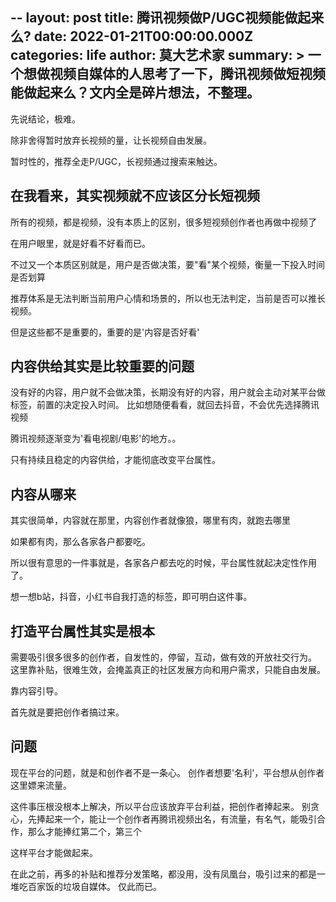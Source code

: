 --
layout: post
title: 腾讯视频做P/UGC视频能做起来么?
date:   2022-01-21T00:00:00.000Z
categories: life 
author: 莫大艺术家
summary: >
  一个想做视频自媒体的人思考了一下，腾讯视频做短视频能做起来么？文内全是碎片想法，不整理。
---

先说结论，极难。

除非舍得暂时放弃长视频的量，让长视频自由发展。

暂时性的，推荐全走P/UGC，长视频通过搜索来触达。

## 在我看来，其实视频就不应该区分长短视频

所有的视频，都是视频，没有本质上的区别，很多短视频创作者也再做中视频了

在用户眼里，就是好看不好看而已。

不过又一个本质区别就是，用户是否做决策，要"看"某个视频，衡量一下投入时间是否划算

推荐体系是无法判断当前用户心情和场景的，所以也无法判定，当前是否可以推长视频。

但是这些都不是重要的，重要的是'内容是否好看'

## 内容供给其实是比较重要的问题

没有好的内容，用户就不会做决策，长期没有好的内容，用户就会主动对某平台做标签，前置的决定投入时间。
比如想随便看看，就回去抖音，不会优先选择腾讯视频

腾讯视频逐渐变为'看电视剧/电影'的地方。。

只有持续且稳定的内容供给，才能彻底改变平台属性。

## 内容从哪来

其实很简单，内容就在那里，内容创作者就像狼，哪里有肉，就跑去哪里

如果都有肉，那么各家各户都要吃。

所以很有意思的一件事就是，各家各户都去吃的时候，平台属性就起决定性作用了。

想一想b站，抖音，小红书自我打造的标签，即可明白这件事。

## 打造平台属性其实是根本

需要吸引很多很多的创作者，自发性的，停留，互动，做有效的开放社交行为。
这里靠补贴，很难生效，会掩盖真正的社区发展方向和用户需求，只能自由发展。

靠内容引导。

首先就是要把创作者搞过来。

## 问题

现在平台的问题，就是和创作者不是一条心。
创作者想要'名利'，平台想从创作者这里嫖来流量。

这件事压根没根本上解决，所以平台应该放弃平台利益，把创作者捧起来。
别贪心，先捧起来一个，能让一个创作者再腾讯视频出名，有流量，有名气，能吸引合作，那么才能捧红第二个，第三个

这样平台才能做起来。

在此之前，再多的补贴和推荐分发策略，都没用，没有凤凰台，吸引过来的都是一堆吃百家饭的垃圾自媒体。
仅此而已。





